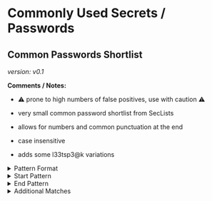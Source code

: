 <!-- WARNING: This README is generated automatically
-->

# Commonly Used Secrets / Passwords

## Common Passwords Shortlist



_version: v0.1_

**Comments / Notes:**


- ⚠️  prone to high numbers of false positives, use with caution ⚠️

- very small common password shortlist from SecLists

- allows for numbers and common punctuation at the end

- case insensitive

- adds some l33tsp3@k variations
  

<details>
<summary>Pattern Format</summary>
<p>

```regex
(?i)[!?%$@.*+_#-]*(1234?)?(p[@a][s5]{2}w[o0]rd|[a3@]dm[i1!]n|t[e3]mp(ora(ry|l))|[a4@]m[e3]r[i1!l]c[a4@]|[i1!]nd[i1!][a4@]|mumb[a4@][i1!]|123456(7|78|789|7890|78910)|((?-i)((abcd?e?f?|123|456|xyz|321|654|1?[qg]az|2?wsx|3?edc|4?rfv|5?tgb|6?yhn|za[qg]1?|xsw2?|cde3?|vfr4?|bgt5?|nhy6?|[qg]wer?|asdf?|zxcv?|1[qg]2w|3e4r|dog|ca[tr]|red|lol|azer?|qqq|www|zzz|xxx|yyy)[!?%$@.*+_#'-]?)+)|([qg][uw]|az)erty(uiop)?|m[o0]nk[e3][yi]|l[e3]tm[e3][i1!]n|dr[a4@]g[o0]n|0{6}|1{6}|2{6}|3{6}|4{6}|5{6}|6{6}|7{6}|8{6}|9{6}|b[a4@][s5$]k?[e3]t?b[a4@][l1!]{1,2}|[s5][o0]cc[e3@]r|[i1!]?l[o0]v[e3](y[o0]u|u|m[e3])?|tru[s5$]tn[o0](1|!|one)|[s5$]un[s5$]h[i1!]n[e3]|m[a4@][s5$]t[e3]r|w[e3][l1!]c[o0]m[e3]|[s5$]h[a4@]d[o0]w|[a4@][s5$]hl[e3]y|f[o0]{1,2}tb[a4@]l{1,2}|j[e3][s5$]u[s5$]|m[i1!]ch[a4@][e@]l|n[i1!]nj[a4@]|mu[s5$]t[a@]ng|chrys[l1!][e3@]r|t[o0]y[o0]t[a4@]|w[i1!]nt[e3]r|spr[i1!]ng|summ[e3]r|f[a4@]ll|[a4@]utumn)[!?%$@.*+_#-]*\d*[!?%$]*
```

</p>
</details>

<details>
<summary>Start Pattern</summary>
<p>

```regex
(\b|\A)[a-zA-z][a-zA-Z0-9_-]+[A-Za-z][\t ]*(={1,3}|:)[\t ]*(b?["'])?
```

</p>
</details><details>
<summary>End Pattern</summary>
<p>

```regex
\z|[\r\n'"]
```

</p>
</details>

<details>
<summary>Additional Matches</summary>
<p>
Add these additional matches to the [Secret Scanning Custom Pattern](https://docs.github.com/en/enterprise-cloud@latest/code-security/secret-scanning/defining-custom-patterns-for-secret-scanning#example-of-a-custom-pattern-specified-using-additional-requirements).


- Not Match: ```^red'?$```
- Not Match: ```^(master|shadow|password|\$PASSWORD|MASTER|www\.)$```
- Not Match: ```^\#[0-9]+$```
- Not Match: ```^.{20,}```

</p>
</details>